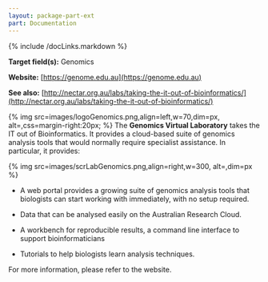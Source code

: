 ```yaml
---
layout: package-part-ext
part: Documentation
---
```

{% include /docLinks.markdown %}
  
**Target field(s):** Genomics

**Website:** [https://genome.edu.au](https://genome.edu.au)

**See also:** [http://nectar.org.au/labs/taking-the-it-out-of-bioinformatics/](http://nectar.org.au/labs/taking-the-it-out-of-bioinformatics/)

{% img src=images/logoGenomics.png,align=left,w=70,dim=px, alt=,css=margin-right:20px; %}
The **Genomics Virtual Laboratory** takes the IT out of Bioinformatics. It provides a cloud-based suite of genomics analysis tools that would normally require specialist assistance.
In particular, it provides:

{% img src=images/scrLabGenomics.png,align=right,w=300, alt=,dim=px %}

* A web portal provides a growing suite of genomics analysis tools that biologists can start working with immediately, with no setup required.

* Data that can be analysed easily on the Australian Research Cloud.

* A workbench for reproducible results, a command line interface to support bioinformaticians

* Tutorials to help biologists learn analysis techniques.


For more information, please refer to the website.
